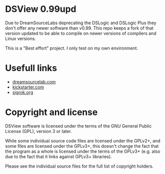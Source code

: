 # DSView 0.99upd

Due to DreamSourceLabs deprecating the DSLogic and DSLogic Plus they don't offer any newer software than v0.99. This repo keeps a fork of that version updated to be able to compile on newer versions of compilers and Linux versions.

This is a "Best effort" project. I only test on my own environment.

# Usefull links

- [dreamsourcelab.com](http://www.dreamsourcelab.com)
- [kickstarter.com](www.kickstarter.com/projects/dreamsourcelab/dslogic-multifunction-instruments-for-everyone)
- [sigrok.org](http://sigrok.org)

# Copyright and license

DSView software is licensed under the terms of the GNU General Public License
(GPL), version 3 or later.

While some individual source code files are licensed under the GPLv2+, and
some files are licensed under the GPLv3+, this doesn't change the fact that
the program as a whole is licensed under the terms of the GPLv3+ (e.g. also
due to the fact that it links against GPLv3+ libraries).

Please see the individual source files for the full list of copyright holders.
